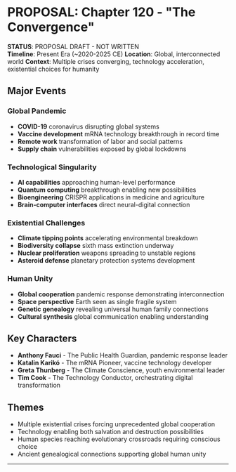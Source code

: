 # PROPOSAL: Chapter 120 - "The Convergence"

**STATUS**: PROPOSAL DRAFT - NOT WRITTEN  
**Timeline**: Present Era (~2020-2025 CE)
**Location**: Global, interconnected world
**Context**: Multiple crises converging, technology acceleration, existential choices for humanity

## Major Events
### Global Pandemic
- **COVID-19** coronavirus disrupting global systems
- **Vaccine development** mRNA technology breakthrough in record time
- **Remote work** transformation of labor and social patterns
- **Supply chain** vulnerabilities exposed by global lockdowns

### Technological Singularity
- **AI capabilities** approaching human-level performance
- **Quantum computing** breakthrough enabling new possibilities
- **Bioengineering** CRISPR applications in medicine and agriculture
- **Brain-computer interfaces** direct neural-digital connection

### Existential Challenges
- **Climate tipping points** accelerating environmental breakdown
- **Biodiversity collapse** sixth mass extinction underway
- **Nuclear proliferation** weapons spreading to unstable regions
- **Asteroid defense** planetary protection systems development

### Human Unity
- **Global cooperation** pandemic response demonstrating interconnection
- **Space perspective** Earth seen as single fragile system
- **Genetic genealogy** revealing universal human family connections
- **Cultural synthesis** global communication enabling understanding

## Key Characters
- **Anthony Fauci** - The Public Health Guardian, pandemic response leader
- **Katalin Karikó** - The mRNA Pioneer, vaccine technology developer
- **Greta Thunberg** - The Climate Conscience, youth environmental leader
- **Tim Cook** - The Technology Conductor, orchestrating digital transformation

## Themes
- Multiple existential crises forcing unprecedented global cooperation
- Technology enabling both salvation and destruction possibilities
- Human species reaching evolutionary crossroads requiring conscious choice
- Ancient genealogical connections supporting global human unity

---
